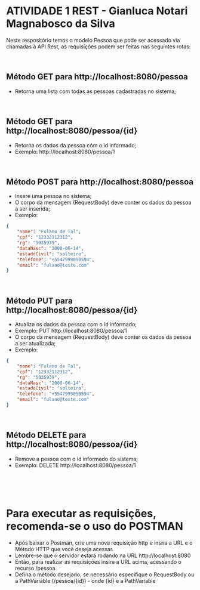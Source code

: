 # ATIVIDADE 1 REST - Gianluca Notari Magnabosco da Silva

Neste respositório temos o modelo Pessoa que pode ser acessado via chamadas à API Rest, as requisições podem ser feitas nas seguintes rotas:

<br/>

## Método GET para http://localhost:8080/pessoa
* Retorna uma lista com todas as pessoas cadastradas no sistema;

<br/>

## Método GET para http://localhost:8080/pessoa/{id}
* Retorna os dados da pessoa com o id informado;
* Exemplo: http://localhost:8080/pessoa/1

<br/>

## Método POST para http://localhost:8080/pessoa
* Insere uma pessoa no sistema;
* O corpo da mensagem (RequestBody) deve conter os dados da pessoa a ser inserida;
* Exemplo: 

```json
{
    "nome": "Fulano de Tal",
    "cpf": "12332112312",
    "rg": "5035939",
    "dataNasc": "2000-06-14",
    "estadoCivil": "solteiro",
    "telefone": "+5547999050594",
    "email": "fulano@teste.com"
}
```

<br/>


## Método PUT para http://localhost:8080/pessoa/{id}
* Atualiza os dados da pessoa com o id informado;
* Exemplo: PUT http://localhost:8080/pessoa/1
* O corpo da mensagem (RequestBody) deve conter os dados da pessoa a ser atualizada;
* Exemplo: 

```json
{
    "nome": "Fulano de Tal",
    "cpf": "12332112312",
    "rg": "5035939",
    "dataNasc": "2000-06-14",
    "estadoCivil": "solteiro",
    "telefone": "+5547999050594",
    "email": "fulano@teste.com"
}
```


<br/>

## Método DELETE para http://localhost:8080/pessoa/{id}
* Remove a pessoa com o id informado do sistema;
* Exemplo: DELETE http://localhost:8080/pessoa/1


<br/>
<br/>
<br/>

# Para executar as requisições, recomenda-se o uso do POSTMAN

* Após baixar o Postman, crie uma nova requisição http e insira a URL e o Método HTTP que você deseja acessar.
* Lembre-se que o servidor estará rodando na URL http://localhost:8080
* Então, para realizar as requisições insira a URL acima, acessando o recurso /pessoa
* Defina o método desejado, se necessário especifique o RequestBody ou a PathVariable (/pessoa/{id}) - onde {id} é a PathVariable